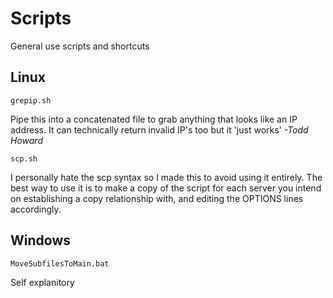 # Scripts
General use scripts and shortcuts


## Linux

  `grepip.sh`

Pipe this into a concatenated file to grab anything that looks like an IP address. It can technically return invalid IP's too but it 'just works' _-Todd Howard_



  `scp.sh`

I personally hate the scp syntax so I made this to avoid using it entirely. The best way to use it is to make a copy of the script for each server you intend on establishing a copy relationship with, and editing the OPTIONS lines accordingly.



## Windows

  `MoveSubfilesToMain.bat`

Self explanitory
